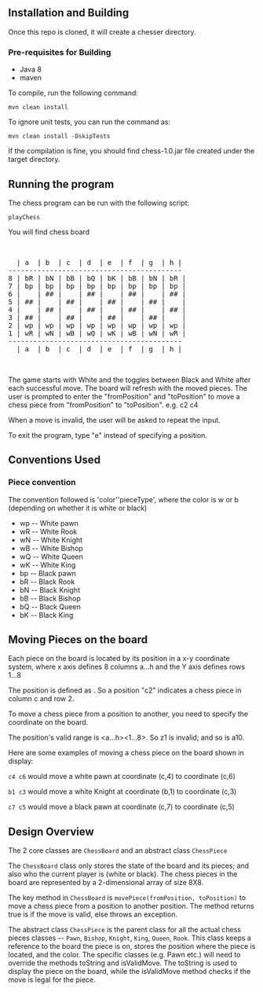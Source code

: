 ## Installation and Building

Once this repo is cloned, it will create a chesser directory.

### Pre-requisites for Building
* Java 8
* maven

To compile, run the following command:

`mvn clean install`

To ignore unit tests, you can run the command as:

`mvn clean install -DskipTests`

If the compilation is fine, you should find chess-1.0.jar file created under the target directory.

## Running the program

The chess program can be run with the following script:

`playChess`


You will find chess board

<pre>


  | a  | b  | c  | d  | e  | f  | g  | h |
------------------------------------------
8 | bR | bN | bB | bQ | bK | bB | bN | bR |
7 | bp | bp | bp | bp | bp | bp | bp | bp |
6 |    | ## |    | ## |    | ## |    | ## |
5 | ## |    | ## |    | ## |    | ## |    |
4 |    | ## |    | ## |    | ## |    | ## |
3 | ## |    | ## |    | ## |    | ## |    |
2 | wp | wp | wp | wp | wp | wp | wp | wp |
1 | wR | wN | wB | wQ | wK | wB | wN | wR |
------------------------------------------
  | a  | b  | c  | d  | e  | f  | g  | h |


</pre>

The game starts with White and the toggles between Black and White after each successful move. The board
will refresh with the moved pieces. The user is prompted to enter the "fromPosition" and "toPosition" to
move a chess piece from "fromPosition" to "toPosition". e.g. c2 c4

When a move is invalid, the user will be asked to repeat the input.

To exit the program, type "e" instead of specifying  a position.


## Conventions Used

### Piece convention

The convention followed is 'color''pieceType', where the color is w or b (depending on whether it is white or black)

- wp -- White pawn
- wR -- White Rook
- wN -- White Knight
- wB -- White Bishop
- wQ -- White Queen
- wK -- White King
- bp -- Black pawn
- bR -- Black Rook
- bN -- Black Knight
- bB -- Black Bishop
- bQ -- Black Queen
- bK -- Black King

## Moving Pieces on the board

Each piece on the board is located by its position in a x-y coordinate system, where x axis defines 8 columns a...h
and the Y axis defines rows 1...8

The position is defined as <column><row>. So a position "c2" indicates a chess piece in column c and row 2.

To move a chess piece from a position to another, you need to specify the coordinate on the board.

The position's valid range is <a...h><1...8>. So z1 is invalid; and so is a10.

Here are some examples of moving a chess piece on the board shown in display:

`c4 c6` would move a white pawn at coordinate (c,4) to coordinate (c,6)

`b1 c3` would move a white Knight at coordinate (b,1) to coordinate (c,3)

`c7 c5` would move a black pawn at coordinate (c,7) to coordinate (c,5)


## Design Overview

The 2 core classes are `ChessBoard` and an abstract class `ChessPiece`

The `ChessBoard` class only stores the state of the board and its pieces; and also who the current player is
(white or black). The chess pieces in the board are represented by a 2-dimensional array of size 8X8.

The key method in `ChessBoard` is `movePiece(fromPosition, toPosition)` to move a chess piece from a position
to another position. The method returns true is if the move is valid, else throws an exception.

The abstract class `ChessPiece` is the parent class for all the actual chess pieces classes -- `Pawn`, `Bishop`,
`Knight`, `King`, `Queen`, `Rook`. This class keeps a reference to the board the piece is on, stores the position where
the piece is located, and the color.
The specific classes (e.g. Pawn etc.) will need to override the methods toString and isValidMove. The toString
is used to display the piece on the board, while the isValidMove method checks if the move is legal for
the piece.
